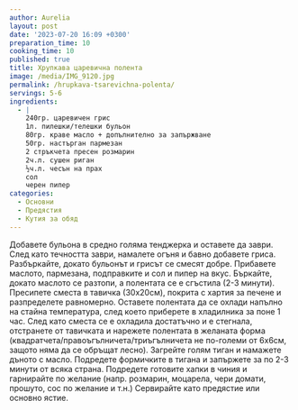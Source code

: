 ```yaml
---
author: Aurelia
layout: post
date: '2023-07-20 16:09 +0300'
preparation_time: 10
cooking_time: 10
published: true
title: Хрупкава царевична полента
image: /media/IMG_9120.jpg
permalink: /hrupkava-tsarevichna-polenta/
servings: 5-6
ingredients:
  - |
    240гр. царевичен грис 
    1л. пилешки/телешки бульон
    80гр. краве масло + допълнително за запържване
    50гр. настърган пармезан 
    2 стръкчета пресен розмарин
    2ч.л. сушен риган
    ½ч.л. чесън на прах
    сол
    черен пипер
categories:
  - Основни
  - Предястия
  - Кутия за обяд
---
```

Добавете бульона в средно голяма тенджерка и оставете да заври.
След като течността заври, намалете огъня и бавно добавете гриса. Разбъркайте, докато бульонът и грисът се смесят добре.
Прибавете маслото, пармезана, подправките и сол и пипер на вкус. Бъркайте, докато маслото се разтопи, а полентата се е сгъстила (2-3 минути).
Пресипете сместа в тавичка (30х20см), покрита с хартия за печене и разпределете равномерно. 
Оставете полентата да се охлади напълно на стайна температура, след което приберете в хладилника за поне 1 час.
След като сместа се е охладила достатъчно и е стегнала, отстранете от тавичката и нарежете полентата в желаната форма (квадратчета/правоъгълничета/триъгълничета не по-големи от 6х6см, защото няма да се обръщат лесно).
Загрейте голям тиган и намажете дъното с масло. 
Подредете формичките в тигана и запържете за по 2-3 минути от всяка страна.
Подредете готовите хапки в чиния и гарнирайте по желание (напр. розмарин, моцарела, чери домати, прошуто, сос по желание и т.н.)
Сервирайте като предястие или основно ястие.
